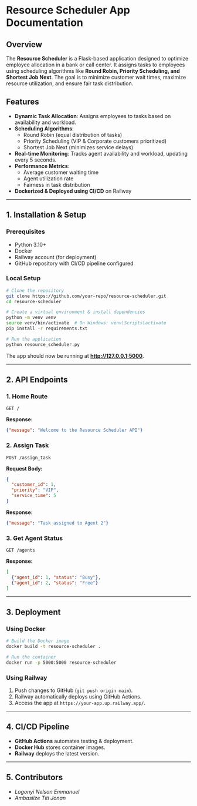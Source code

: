 # Resource Scheduler App Documentation

## Overview
The **Resource Scheduler** is a Flask-based application designed to optimize employee allocation in a bank or call center. It assigns tasks to employees using scheduling algorithms like **Round Robin, Priority Scheduling, and Shortest Job Next**. The goal is to minimize customer wait times, maximize resource utilization, and ensure fair task distribution.

## Features
- **Dynamic Task Allocation**: Assigns employees to tasks based on availability and workload.
- **Scheduling Algorithms**:
  - Round Robin (equal distribution of tasks)
  - Priority Scheduling (VIP & Corporate customers prioritized)
  - Shortest Job Next (minimizes service delays)
- **Real-time Monitoring**: Tracks agent availability and workload, updating every 5 seconds.
- **Performance Metrics**:
  - Average customer waiting time
  - Agent utilization rate
  - Fairness in task distribution
- **Dockerized & Deployed using CI/CD** on Railway

---

## 1. Installation & Setup

### **Prerequisites**
- Python 3.10+
- Docker
- Railway account (for deployment)
- GitHub repository with CI/CD pipeline configured

### **Local Setup**
```sh
# Clone the repository
git clone https://github.com/your-repo/resource-scheduler.git
cd resource-scheduler

# Create a virtual environment & install dependencies
python -m venv venv
source venv/bin/activate  # On Windows: venv\Scripts\activate
pip install -r requirements.txt

# Run the application
python resource_scheduler.py
```

The app should now be running at **http://127.0.0.1:5000**.

---

## 2. API Endpoints

### **1. Home Route**
```http
GET /
```
**Response:**
```json
{"message": "Welcome to the Resource Scheduler API"}
```

### **2. Assign Task**
```http
POST /assign_task
```
**Request Body:**
```json
{
  "customer_id": 1,
  "priority": "VIP",
  "service_time": 5
}
```
**Response:**
```json
{"message": "Task assigned to Agent 2"}
```

### **3. Get Agent Status**
```http
GET /agents
```
**Response:**
```json
[
  {"agent_id": 1, "status": "Busy"},
  {"agent_id": 2, "status": "Free"}
]
```

---

## 3. Deployment
### **Using Docker**
```sh
# Build the Docker image
docker build -t resource-scheduler .

# Run the container
docker run -p 5000:5000 resource-scheduler
```
### **Using Railway**
1. Push changes to GitHub (`git push origin main`).
2. Railway automatically deploys using GitHub Actions.
3. Access the app at `https://your-app.up.railway.app/`.

---

## 4. CI/CD Pipeline
- **GitHub Actions** automates testing & deployment.
- **Docker Hub** stores container images.
- **Railway** deploys the latest version.

---

## 5. Contributors
- *Logonyi Nelson Emmanuel*
- *Ambasiize Titi Jonan*
